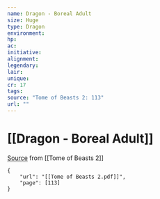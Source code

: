 ```yaml
---
name: Dragon - Boreal Adult
size: Huge
type: Dragon
environment: 
hp: 
ac: 
initiative: 
alignment: 
legendary: 
lair: 
unique: 
cr: 17
tags: 
source: "Tome of Beasts 2: 113"
url: ""
---
```

# [[Dragon - Boreal Adult]]

[Source](zotero://open-pdf/library/items/9UQIAB6R?page=113) from [[Tome of Beasts 2]]

```pdf
{
	"url": "[[Tome of Beasts 2.pdf]]",
	"page": [113]
}
```

